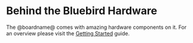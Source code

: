 # Behind the Bluebird Hardware

The @boardname@ comes with amazing hardware components on it. For an overview please visit the [Getting Started](https://docs.google.com/presentation/d/1onPm2SEpyNofufs15y_XPkiPJdRcCkVkI7Epel0LU2M/#slide=id.g35f391192_029) guide.

<!---

The @boardname@ comes with amazing hardware components on it. It can connect to external hardware too. Here are some videos to show you how some of these hardware components work and how your code uses them.

* [Watch Playlist on Youtube](https://www.youtube.com/watch?v=qqBmvHD5bCw&list=PLMMBk9hE-SeqDYtw9pGNPsQ10V_EGMyGe)

## Videos

```codecard
[
    {
        "name": "NeoPixels",
        "description": "See how these amazing LED pixels create colored light in this fun and illuminating video.",
        "youTubeId": "Bo0cM2qmuAE",
        "imageUrl": "/static/cp/behindhardware/neopixels.jpg"
    },
    {
        "name": "Speaker",
        "description": "Find out how a speaker makes sound and use it to hear the music you create with your board.",
        "youTubeId": "JjJ-KGwKh_4",
        "imageUrl": "/static/cp/behindhardware/speaker.jpg"
    },
    {
        "name": "Accelerometer",
        "description": "Feel the gravity, see how the accelerometer can sense the force of motion.",
        "youTubeId": "2HzNKz-QlV0",
        "imageUrl": "/static/cp/behindhardware/accelerometer.jpg"
    },
    {
        "name": "Light Sensor",
        "description": "How does your board see the light? Watch this and find out.",
        "youTubeId": "9LrWQ68lO20",
        "imageUrl": "/static/cp/behindhardware/light-sensor.jpg"
    },
    {
        "name": "Infrared",
        "description": "Send data with light, how does it do that? Watch and see how infrared communication works.",
        "youTubeId": "0EMuaMClfos",
        "imageUrl": "/static/cp/behindhardware/infrared.jpg"
    },
    {
        "name": "Microphone",
        "description": "Can your hear that? Learn how a microphone detects and captures sound.",
        "youTubeId": "g5894PVYOF4",
        "imageUrl": "/static/cp/behindhardware/microphone.jpg"
    }
]
```
--->